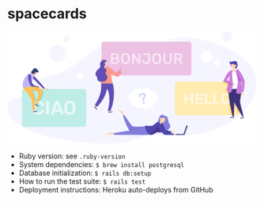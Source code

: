 # spacecards

<img src="./app/javascript/images/home/home.png" alt="spacecards hero" width="640">

- Ruby version: see `.ruby-version`
- System dependencies: `$ brew install postgresql`
- Database initialization: `$ rails db:setup`
- How to run the test suite: `$ rails test`
- Deployment instructions: Heroku auto-deploys from GitHub

